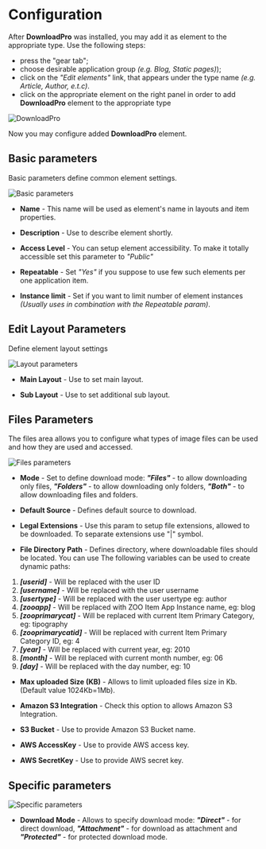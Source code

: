 # Configuration

After **DownloadPro** was installed, you may add it as element to the appropriate type. Use the following steps: 
- press the "gear tab";
- choose desirable application group *(e.g. Blog, Static pages)*);
- click on the *"Edit elements"* link, that appears under the type name *(e.g. Article, Author, e.t.c)*.
- click on the appropriate element on the right panel in order to add **DownloadPro** element to the appropriate type

![DownloadPro](/images/dnloadpro_element.png)

Now you may configure added **DownloadPro** element.

## Basic parameters

Basic parameters define common element settings.

![Basic parameters](/images/params_basic.png)

- **Name** - This name will be used as element's name in layouts and item properties.

- **Description** - Use to describe element shortly.

- **Access Level** - You can setup element accessibility. To make it totally accessible set this parameter to *"Public"*

- **Repeatable** - Set *"Yes"* if you suppose to use few such elements per one application item.

- **Instance limit** - Set if you want to limit number of element instances *(Usually uses in combination with the Repeatable param)*.

## Edit Layout Parameters

Define element layout settings

![Layout parameters](/images/params_edit_layout.png)

- **Main Layout** - Use to set main layout.

- **Sub Layout**  - Use to set additional sub layout.

## Files Parameters

The files area allows you to configure what types of image files can be used and how they are used and accessed.

![Files parameters](/images/params_files.png)

- **Mode** - Set to define download mode: ***"Files"*** - to allow downloading only files, ***"Folders"*** - to allow downloading only folders, ***"Both"*** - to allow downloading files and folders.

- **Default Source** - Defines default source to download.

- **Legal Extensions** - Use this param to setup file extensions, allowed to be downloaded. To separate extensions use "|" symbol.

- **File Directory Path** - Defines directory, where downloadable files should be located. You can use The following variables can be used to create dynamic paths:

1. ***[userid]*** - Will be replaced with the user ID
2. ***[username]*** - Will be replaced with the user username
3. ***[usertype]*** - Will be replaced with the user usertype eg: author
4. ***[zooapp]*** - Will be replaced with ZOO Item App Instance name, eg: blog
5. ***[zooprimarycat]*** - Will be replaced with current Item Primary Category, eg: tipography
6. ***[zooprimarycatid]*** - Will be replaced with current Item Primary Category ID, eg: 4
7. ***[year]*** - Will be replaced with current year, eg: 2010
8. ***[month]*** - Will be replaced with current month number, eg: 06
9. ***[day]*** - Will be replaced with the day number, eg: 10

- **Max uploaded Size (KB)** - Allows to limit uploaded files size in Kb. (Default value 1024Kb=1Mb).

- **Amazon S3 Integration** - Check this option to allows Amazon S3 Integration.

- **S3 Bucket** - Use to provide Amazon S3 Bucket name.

- **AWS AccessKey** - Use to provide AWS access key.

- **AWS SecretKey** - Use to provide AWS secret key.

## Specific parameters

![Specific parameters](/images/specific_params.png)

- **Download Mode** - Allows to specify download mode: ***"Direct"*** - for direct download, ***"Attachment"*** - for download as attachment and ***"Protected"*** - for protected download mode.
